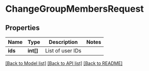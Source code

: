 # ChangeGroupMembersRequest

## Properties
Name | Type | Description | Notes
------------ | ------------- | ------------- | -------------
**ids** | **int[]** | List of user IDs | 

[[Back to Model list]](../README.md#documentation-for-models) [[Back to API list]](../README.md#documentation-for-api-endpoints) [[Back to README]](../README.md)


